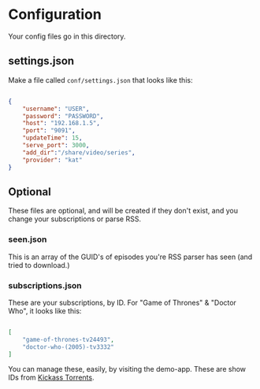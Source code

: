# Configuration

Your config files go in this directory.

## settings.json

Make a file called `conf/settings.json` that looks like this:

```json

{
    "username": "USER",
    "password": "PASSWORD",
    "host": "192.168.1.5",
    "port": "9091",
    "updateTime": 15,
    "serve_port": 3000,
    "add_dir":"/share/video/series",
    "provider": "kat"
}

```

## Optional

These files are optional, and will be created if they don't exist, and you change your subscriptions or parse RSS.

### seen.json

This is an array of the GUID's of episodes you're RSS parser has seen (and tried to download.)

### subscriptions.json

These are your subscriptions, by ID.  For "Game of Thrones" & "Doctor Who", it looks like this:

```json

[
	"game-of-thrones-tv24493",
    "doctor-who-(2005)-tv3332"
]

```

You can manage these, easily, by visiting the demo-app. These are show IDs from [Kickass Torrents](http://kat.ph/tv/show/).
